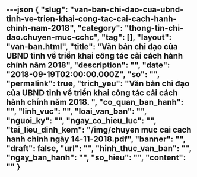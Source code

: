 ---json
{
    "slug": "van-ban-chi-dao-cua-ubnd-tinh-ve-trien-khai-cong-tac-cai-cach-hanh-chinh-nam-2018",
    "category": "thong-tin-chi-dao.chuyen-muc-cchc",
    "tag": [],
    "layout": "van-ban.html",
    "title": "Văn bản chỉ đạo của UBND tỉnh về triển khai công tác cải cách hành chính năm 2018",
    "description": "",
    "date": "2018-09-19T02:00:00.000Z",
    "so": "",
    "permalink": true,
    "trich_yeu": "Văn bản chỉ đạo của UBND tỉnh về triển khai công tác cải cách hành chính năm 2018. ",
    "co_quan_ban_hanh": "",
    "linh_vuc": "",
    "loai_van_ban": "",
    "nguoi_ky": "",
    "ngay_co_hieu_luc": "",
    "tai_lieu_dinh_kem": "/img/chuyen muc cai cach hanh chinh ngày 14-11-2018.pdf",
    "banner": "",
    "draft": false,
    "url": "",
    "hinh_thuc_van_ban": "",
    "ngay_ban_hanh": "",
    "so_hieu": "",
    "__content__": ""
}
---

